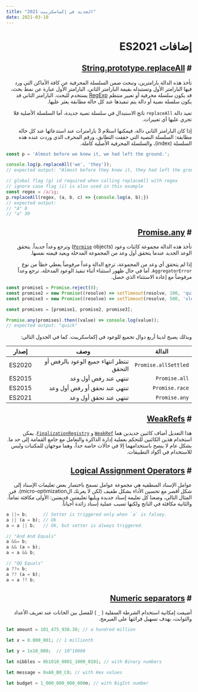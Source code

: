 ```yaml
---
title: "الجديد في إكماسكريبت 2021"
date: 2021-03-10
---
```


<style>
html, body {
  direction: rtl;
}
pre, code {
  direction: ltr;
}
</style>

# إضافات ES2021

## # [String.prototype.replaceAll](https://developer.mozilla.org/en-US/docs/Web/JavaScript/Reference/Global_Objects/String/replaceAll)

تأخذ هذه الدالة بارامترين، وتبحث ضمن السلسلة المحرفية عن كافة الأماكن التي ورد فيها البارامتر الأول وتستبدله بقيمة البارامتر الثاني. البارامتر الأول عبارة عن نمط بحث، قد يكون سلسلة محرفية أو تعبير منتظم [RegExp](https://developer.mozilla.org/en-US/docs/Web/JavaScript/Reference/Global_Objects/RegExp) يستخدم للبحث. البارامتر الثاني قد يكون سلسلة نصية أو دالة يتم تنفيذها عند كل حالة مطابقة يعثر عليها.

تعيد دالة `replaceAll` ناتج الاستبدال في سلسلة تصية جديدة، أما السلسلة الأصلية فلا تجري عليها أي تغييرات.

إذا كان البارامتر الثاني دالة، فيمكنها استلام 3 بارامترات عند استدعائها عند كل حالة مطابقة: السلسلة النصية التي حققت التطابق، ورقم المحرف الذي وردت عنده هذه السلسلة (index)، والسلسلة المحرفية اﻷصلية كاملة.


```javascript
const p = 'Almost before we knew it, we had left the ground.';

console.log(p.replaceAll('we', 'they'));
// expected output: "Almost before they knew it, they had left the ground."

// global flag (g) id required when calling replaceAll with regex
// ignore case flag (i) is also used in this example
const regex = /a/ig;
p.replaceAll(regex, (a, b, c) => {console.log(a, b);})
// expected output:
// "A" 0
// "a" 30
```

## # [Promise.any](https://developer.mozilla.org/en-US/docs/Web/JavaScript/Reference/Global_Objects/Promise/any)

تأخذ هذه الدالة مجموعة كائنات وعود ([`Pormise`](https://developer.mozilla.org/en-US/docs/Web/JavaScript/Reference/Global_Objects/Promise) objects) وترجع وعداً جديداً. يتحقق الوعد الجديد عندما يتحقق أول وعد من المجموعة المدخلة ويعيد قيمته نفسها.

إذا لم يتحقق أي وعد من المجموعة، ترجع الدالة وعداً مرفوضاً يعطي خطأ من نوع `AggregatorError`. أما في حال ظهور استثناء أثناء تنفيذ الوعود المدخلة، ترجع وعداً مرفوضاً مع إعادة الاستثناء الذي حصل.

```javascript
const promise1 = Promise.reject(0);
const promise2 = new Promise((resolve) => setTimeout(resolve, 100, 'quick'));
const promise3 = new Promise((resolve) => setTimeout(resolve, 500, 'slow'));

const promises = [promise1, promise2, promise3];

Promise.any(promises).then((value) => console.log(value));
// expected output: "quick"
```

وبذلك يصبح لدينا أربع دوال تجميع للوعود في إكماسكريبت. كما في الجدول التالي:

| الدالة | وصف       | إصدار |
| -------------------- | ----------------------------------------------- | ------ |
| `Promise.allSettled` | تنتظر انتهاء جميع الوعود بالرفض أو التحقق       | ES2020 |
| `Promise.all`        | تنتهي عند رفض أول وعد                           | ES2015 |
| `Promise.race`       | تنتهي عند تحقق أو رفض أول وعد                   | ES2015 |
| `Promise.any`        | تنتهي عند تحقق أول وعد                          | ES2021 |

## # [WeakRefs](https://github.com/tc39/proposal-weakrefs)

هذا التعديل أضاف كائنين جديدين هما [`WeakRef`](https://developer.mozilla.org/en-US/docs/Web/JavaScript/Reference/Global_Objects/WeakRef) و [`FinalizationRegistry`](https://developer.mozilla.org/en-US/docs/Web/JavaScript/Reference/Global_Objects/FinalizationRegistry). يمكن استخدام هذين الكائنين للتحكم بعملية إدارة الذاكرة والتعامل مع جامع القمامة إلى حد ما. بشكل عام لا ينصح باستخدامهما إلا في حالات خاصة جداً، وهما موجهان للمكتبات وليس للاستخدام في أكواد التطبيقات.

## # [Logical Assignment Operators](https://github.com/tc39/proposal-logical-assignment/)

عوامل الإسناد المنطقية هي مجموعة عوامل تسمح باختصار بعض تعليمات الإسناد إلى شكل أقصر مع تحسين الأداء بشكل طفيف (لكن لا يغرنك الmicro-optimization). في المثال التالي، وضعنا كل تعليمة إسناد جديدة ويليها تعليمتين قديمتين: الأولى مكافئة تماماً، والثانية مكافئة في الناتج ولكنها تسبب عملية إسناد زائدة أحياناً.

```javascript
a ||= b;      // Setter is triggered only when `a` is falsey.
a || (a = b); // Ok
a = a || b;   // Ok, but setter is always triggered.

// "And And Equals"
a &&= b;
a && (a = b);
a = a && b;

// "QQ Equals"
a ??= b;
a ?? (a = b);
a = a ?? b;
```

## # [Numeric separators](https://github.com/tc39/proposal-numeric-separator)

أضيفت إمكانية استخدام الشرطة السفلية ( `_` ) للفصل بين الخانات عند تعريف الأعداد والثوابت، بهدف تسهيل قرائتها على المبرمج.

```javascript
let amount = 101_475_938.38; // a hundred million

let x = 0.000_001; // 1 millionth

let y = 1e10_000;  // 10^10000

let nibbles = 0b1010_0001_1000_0101; // with Binary numbers

let message = 0xA0_B0_C0; // with Hex values

let budget = 1_000_000_000_000n; // with BigInt number
```

